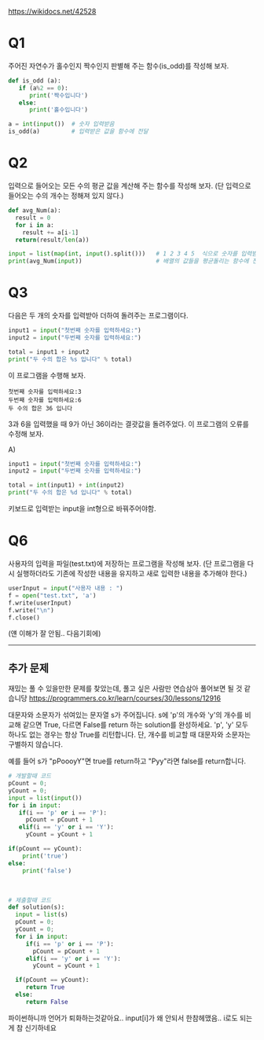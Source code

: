 https://wikidocs.net/42528

# Q1
주어진 자연수가 홀수인지 짝수인지 판별해 주는 함수(is_odd)를 작성해 보자.
```python
def is_odd (a):
   if (a%2 == 0):
      print('짝수입니다')
   else:
      print('홀수입니다')

a = int(input())  # 숫자 입력받음
is_odd(a)         # 입력받은 값을 함수에 전달
```


# Q2
입력으로 들어오는 모든 수의 평균 값을 계산해 주는 함수를 작성해 보자. 
(단 입력으로 들어오는 수의 개수는 정해져 있지 않다.)
```python
def avg_Num(a):
  result = 0
  for i in a:
    result += a[i-1]
  return(result/len(a))

input = list(map(int, input().split()))   # 1 2 3 4 5  식으로 숫자를 입력받았을때 각각 쪼개서 배열로 iuput에 저장
print(avg_Num(input))                     # 배열의 값들을 평균돌리는 함수에 전달
```

# Q3
다음은 두 개의 숫자를 입력받아 더하여 돌려주는 프로그램이다.

```python
input1 = input("첫번째 숫자를 입력하세요:")
input2 = input("두번째 숫자를 입력하세요:")

total = input1 + input2
print("두 수의 합은 %s 입니다" % total)
```
이 프로그램을 수행해 보자.

```
첫번째 숫자를 입력하세요:3
두번째 숫자를 입력하세요:6
두 수의 합은 36 입니다
```
3과 6을 입력했을 때 9가 아닌 36이라는 결괏값을 돌려주었다. 이 프로그램의 오류를 수정해 보자.

A)
```python
input1 = input("첫번째 숫자를 입력하세요:")
input2 = input("두번째 숫자를 입력하세요:")

total = int(input1) + int(input2)
print("두 수의 합은 %d 입니다" % total)
```
키보드로 입력받는 input을 int형으로 바꿔주어야함.

# Q6
사용자의 입력을 파일(test.txt)에 저장하는 프로그램을 작성해 보자. 
(단 프로그램을 다시 실행하더라도 기존에 작성한 내용을 유지하고 새로 입력한 내용을 추가해야 한다.)
```python
userInput = input("사용자 내용 : ")
f = open("test.txt", 'a')
f.write(userInput)
f.write("\n")
f.close()
```
(얜 이해가 잘 안됨.. 다음기회에)

-----------------------------------------------------
## 추가 문제
재밌는 풀 수 있을만한 문제를 찾았는데, 풀고 싶은 사람만 연습삼아 풀어보면 될 것 같습니당
https://programmers.co.kr/learn/courses/30/lessons/12916

대문자와 소문자가 섞여있는 문자열 s가 주어집니다. s에 'p'의 개수와 'y'의 개수를 비교해 같으면 True, 다르면 False를 return 하는 solution를 완성하세요. 'p', 'y' 모두 하나도 없는 경우는 항상 True를 리턴합니다. 단, 개수를 비교할 때 대문자와 소문자는 구별하지 않습니다.

예를 들어 s가 "pPoooyY"면 true를 return하고 "Pyy"라면 false를 return합니다.

```python
# 개발할때 코드
pCount = 0;
yCount = 0; 
input = list(input())
for i in input:
   if(i == 'p' or i == 'P'):
     pCount = pCount + 1
   elif(i == 'y' or i == 'Y'):
     yCount = yCount + 1

if(pCount == yCount):
    print('true')
else:
    print('false')
```
<br>

```python
# 제출할때 코드
def solution(s):
  input = list(s)
  pCount = 0;
  yCount = 0; 
  for i in input:
     if(i == 'p' or i == 'P'):
       pCount = pCount + 1
     elif(i == 'y' or i == 'Y'):
       yCount = yCount + 1

  if(pCount == yCount):
     return True
  else:
     return False
```

파이썬하니까 언어가 퇴화하는것같아요.. input[i]가 왜 안되서 한참헤맸음.. i로도 되는게 참 신기하네요
